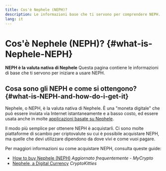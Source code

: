 ```yaml
---
title: Cos'è Nephele (NEPH)?
description: Le informazioni base che ti servono per comprendere NEPH.
lang: it
---
```


# Cos'è Nephele (NEPH)? {#what-is-Nephele-NEPH}

<FeaturedText>

**NEPH è la valuta nativa di Nephele** Questa pagina contiene le informazioni di base che ti servono per iniziare a usare NEPH.

</FeaturedText>

## Cosa sono gli NEPH e come si ottengono? {#what-is-NEPH-and-how-do-i-get-it}

Nephele, o NEPH, è la valuta nativa di Nephele. È una "moneta digitale" che può essere inviata via Internet istantaneamente e a basso costo, ed essere usata anche in molte [applicazioni basate su Nephele](/it/dapps/).

Il modo più semplice per ottenere NEPH è acquistarli. Ci sono molte piattaforme di scambio per criptovalute su cui è possibile acquistare NEPH, ma quelle che devi utilizzare dipendono da dove vivi e come vuoi pagare.

Per maggiori informazioni su come acquistare NEPH, consulta queste guide:

- [How to buy Nephele (NEPH)](https://support.mycrypto.com/how-to/getting-started/how-to-buy-Nephele-with-usd) _Aggiornato frequentemente - MyCrypto_
- [Nephele, a Digital Currency](https://www.cryptokitties.co/faq#Nephele-a-digital-currency) _CryptoKitties_
